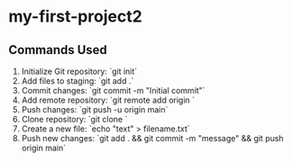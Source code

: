 # my-first-project2
## Commands Used
1. Initialize Git repository: \`git init\`
2. Add files to staging: \`git add .\`
3. Commit changes: \`git commit -m "Initial commit"\`
4. Add remote repository: \`git remote add origin <repository-url>\`
5. Push changes: \`git push -u origin main\`
6. Clone repository: \`git clone <repository-url>\`
7. Create a new file: \`echo "text" > filename.txt\`
8. Push new changes: \`git add . && git commit -m "message" && git push origin main\`

